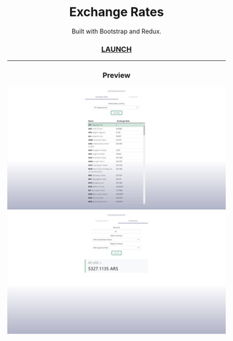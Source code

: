 <h1 align="center">Exchange Rates</h3>
<p align="center">Built with Bootstrap and Redux.</p>
<h3 align="center"><a href="https://devtsp.github.io/exchange-rates">LAUNCH</a></h3>

****

<h3 align="center">Preview</h3>
<p align="center">
<img src="./previews/1.jpg">
<img src="./previews/2.jpg">
</p>
